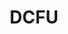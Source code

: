 ---
title: DCFU
crosslinks:
- MajorParadox
- Lexilogical
- NewMarvelRp
- crosspost
- place
- u_MajorParadox
- DC_Cinematic
- CapesAndCowls
- MarvelsNCU
- UpinthatBuckethead
- shortscarystories
---